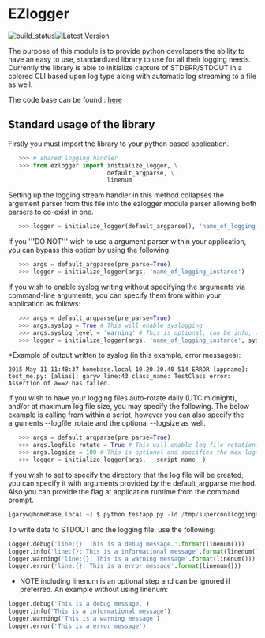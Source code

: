 

# EZlogger

![build_status](https://travis-ci.org/zerosignal0/ezlogger.svg?branch=master)[![Latest Version](https://pypip.in/version/ezlogger/badge.svg)](https://pypi.python.org/pypi/ezlogger/)

The purpose of this module is to provide python developers the ability to have an easy to use, standardized library to use for all their logging needs.  Currently the library is able to initialize capture of STDERR/STDOUT in a colored CLI based upon log type along with automatic log streaming to a file as well.

The code base can be found : [here](https://github.com/zerosignal0/ezlogger/blob/master/README.md)

## Standard usage of the library

Firstly you must import the library to your python based application.

```python
   >>> # shared logging handler
   >>> from ezlogger import initialize_logger, \
                            default_argparse, \
                            linenum
```

Setting up the logging stream handler in this method collapses the
argument parser from this file into the ezlogger module parser
allowing both parsers to co-exist in one.

```python
   >>> logger = initialize_logger(default_argparse(), 'name_of_logging_instance')
```

If you '''DO NOT''' wish to use a argument parser within your application, you can bypass this option by
using the following.

```python
   >>> args = default_argparse(pre_parse=True)
   >>> logger = initialize_logger(args, 'name_of_logging_instance')
```

If you wish to enable syslog writing without specifying the arguments via command-line arguments, you can specify them from within your application as follows:

```python
   >>> args = default_argparse(pre_parse=True)
   >>> args.syslog = True # This will enable syslogging
   >>> args.syslog_level = 'warning' # This is optional, can be info, warning or error and controls the syslog facility at which to write logs.
   >>> logger = initialize_logger(args, 'name_of_logging_instance', syslog_server='syslog_addr')
```

*Example of output written to syslog (in this example, error messages):

```
2015 May 11 11:48:37 homebase.local 10.20.30.40 514 ERROR [appname]: test_me.py: [alias]: garyw line:43 class_name: TestClass error: Assertion of a==2 has failed.
```

If you wish to have your logging files auto-rotate daily (UTC midnight), and/or at maximum log file size, you may specify the following. The below example is calling from within a script, however you can also specify the arguments --logfile_rotate and the optional --logsize <value> as well.

```python
   >>> args = default_argparse(pre_parse=True)
   >>> args.logfile_rotate = True # This will enable log file rotation.
   >>> args.logsize = 100 # This is optional and specifies the max logfile size in MB, when reached auto log rollover will occur.
   >>> logger = initialize_logger(args, __script_name__)
```

If you wish to set to specify the directory that the log file will be created, you can specify it with arguments provided by the default_argparse method.  Also you can provide the flag at application runtime from the command prompt.

```python
[garyw@homebase.local ~] $ python testapp.py -ld /tmp/supercoolloggingdir

```

To write data to STDOUT and the logging file, use the following:

```python
logger.debug('line:{}: This is a debug message.'.format(linenum()))
logger.info('line:{}: This is a informational message'.format(linenum()))
logger.warning('line:{}: This is a warning message'.format(linenum()))
logger.error('line:{}: This is a error message'.format(linenum()))
```

* NOTE including linenum is an optional step and can be ignored if preferred.  An example without using linenum:

```python
logger.debug('This is a debug message.')
logger.info('This is a informational message')
logger.warning('This is a warning message')
logger.error('This is a error message')
```
